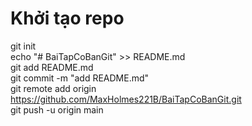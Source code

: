 # Khởi tạo repo
git init  
echo "# BaiTapCoBanGit" >> README.md  
git add README.md  
git commit -m "add README.md"  
git remote add origin https://github.com/MaxHolmes221B/BaiTapCoBanGit.git  
git push -u origin main  

